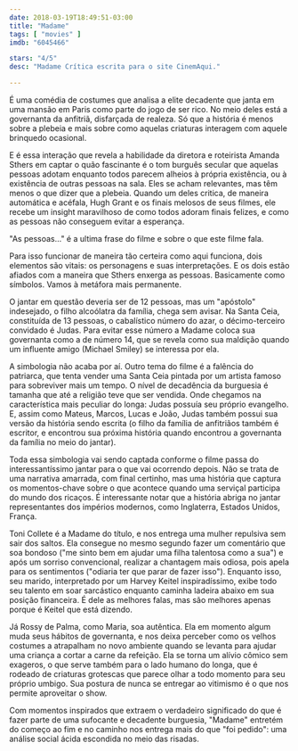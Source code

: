 ```yaml
---
date: 2018-03-19T18:49:51-03:00
title: "Madame"
tags: [ "movies" ]
imdb: "6045466"

stars: "4/5"
desc: "Madame Crítica escrita para o site CinemAqui."

---
```

É uma comédia de costumes que analisa a elite decadente que janta em uma mansão em Paris como parte do jogo de ser rico. No meio deles está a governanta da anfitriã, disfarçada de realeza. Só que a história é menos sobre a plebeia e mais sobre como aquelas criaturas interagem com aquele brinquedo ocasional.

E é essa interação que revela a habilidade da diretora e roteirista Amanda Sthers em captar o quão fascinante é o tom burguês secular que aquelas pessoas adotam enquanto todos parecem alheios à própria existência, ou à existência de outras pessoas na sala. Eles se acham relevantes, mas têm menos o que dizer que a plebeia. Quando um deles critica, de maneira automática e acéfala, Hugh Grant e os finais melosos de seus filmes, ele recebe um insight maravilhoso de como todos adoram finais felizes, e como as pessoas não conseguem evitar a esperança.

"As pessoas..." é a ultima frase do filme e sobre o que este filme fala.

Para isso funcionar de maneira tão certeira como aqui funciona, dois elementos são vitais: os personagens e suas interpretações. E os dois estão afiados com a maneira que Sthers enxerga as pessoas. Basicamente como símbolos. Vamos à metáfora mais permanente.

O jantar em questão deveria ser de 12 pessoas, mas um "apóstolo" indesejado, o filho alcoólatra da família, chega sem avisar. Na Santa Ceia, constituída de 13 pessoas, o cabalístico número do azar, o décimo-terceiro convidado é Judas. Para evitar esse número a Madame coloca sua governanta como a de número 14, que se revela como sua maldição quando um influente amigo (Michael Smiley) se interessa por ela.

A simbologia não acaba por aí. Outro tema do filme é a falência do patriarca, que tenta vender uma Santa Ceia pintada por um artista famoso para sobreviver mais um tempo. O nível de decadência da burguesia é tamanha que até a religião teve que ser vendida. Onde chegamos na característica mais peculiar do longa: Judas possuía seu próprio evangelho. E, assim como Mateus, Marcos, Lucas e João, Judas também possui sua versão da história sendo escrita (o filho da família de anfitriãos também é escritor, e encontrou sua próxima história quando encontrou a governanta da família no meio do jantar).

Toda essa simbologia vai sendo captada conforme o filme passa do interessantíssimo jantar para o que vai ocorrendo depois. Não se trata de uma narrativa amarrada, com final certinho, mas uma história que captura os momentos-chave sobre o que acontece quando uma serviçal participa do mundo dos ricaços. É interessante notar que a história abriga no jantar representantes dos impérios modernos, como Inglaterra, Estados Unidos, França.

Toni Collete é a Madame do título, e nos entrega uma mulher repulsiva sem sair dos saltos. Ela consegue no mesmo segundo fazer um comentário que soa bondoso ("me sinto bem em ajudar uma filha talentosa como a sua") e após um sorriso convencional, realizar a chantagem mais odiosa, pois apela para os sentimentos ("odiaria ter que parar de fazer isso"). Enquanto isso, seu marido, interpretado por um Harvey Keitel inspiradíssimo, exibe todo seu talento em soar sarcástico enquanto caminha ladeira abaixo em sua posição financeira. É dele as melhores falas, mas são melhores apenas porque é Keitel que está dizendo.

Já Rossy de Palma, como Maria, soa autêntica. Ela em momento algum muda seus hábitos de governanta, e nos deixa perceber como os velhos costumes a atrapalham no novo ambiente quando se levanta para ajudar uma criança a cortar a carne da refeição. Ela se torna um alívio cômico sem exageros, o que serve também para o lado humano do longa, que é rodeado de criaturas grotescas que parece olhar a todo momento para seu próprio umbigo. Sua postura de nunca se entregar ao vitimismo é o que nos permite aproveitar o show.

Com momentos inspirados que extraem o verdadeiro significado do que é fazer parte de uma sufocante e decadente burguesia, "Madame" entretém do começo ao fim e no caminho nos entrega mais do que "foi pedido": uma análise social ácida escondida no meio das risadas.
